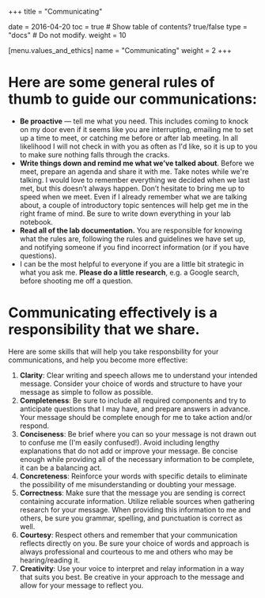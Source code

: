 +++
title = "Communicating"

date = 2016-04-20
toc = true  # Show table of contents? true/false
type = "docs"  # Do not modify.
weight = 10

[menu.values_and_ethics]
    name = "Communicating"
    weight = 2
+++

# Here are some general rules of thumb to guide our communications:

- **Be proactive** — tell me what you need. This includes coming to knock on my door even if it seems like you are interrupting, emailing me to set up a time to meet, or catching me before or after lab meeting. In all likelihood I will not check in with you as often as I'd like, so it is up to you to make sure nothing falls through the cracks.  
- **Write things down and remind me what we’ve talked about**. Before we meet, prepare an agenda and share it with me. Take notes while we're talking. I would love to remember everything we decided when we last met, but this doesn’t always happen. Don’t hesitate to bring me up to speed when we meet. Even if I already remember what we are talking about, a couple of introductory topic sentences will help get me in the right frame of mind. Be sure to write down everything in your lab notebook.
- **Read all of the lab documentation.** You are responsible for knowing what the rules are, following the rules and guidelines we have set up, and notifying someone if you find incorrect information (or if you have questions).
- I can be the most helpful to everyone if you are a little bit strategic in what you ask me. **Please do a little research**, e.g. a Google search, before shooting me off a question.

# Communicating effectively is a responsibility that we share. 

Here are some skills that will help you take responsbility for your communications, and help you become more effective: 

1. **Clarity**: Clear writing and speech allows me to understand your intended message. Consider your choice of words and structure to have your message as simple to follow as possible.
2. **Completeness**: Be sure to include all required components and try to anticipate questions that I may have, and prepare answers in advance. Your message should be complete enough for me to take action and/or respond.
3. **Conciseness**: Be brief where you can so your message is not drawn out to confuse me (I'm easily confused!). Avoid including lengthy explanations that do not add or improve your message. Be concise enough while providing all of the necessary information to be complete, it can be a balancing act.
4. **Concreteness**: Reinforce your words with specific details to eliminate the possibility of me misunderstanding or doubting your message.
5. **Correctness**: Make sure that the message you are sending is correct containing accurate information. Utilize reliable sources when gathering research for your message. When providing this information to me and others, be sure you grammar, spelling, and punctuation is correct as well.
6. **Courtesy**: Respect others and remember that your communication reflects directly on you. Be sure your choice of words and approach is always professional and courteous to me and others who may be hearing/reading it.
7. **Creativity**: Use your voice to interpret and relay information in a way that suits you best. Be creative in your approach to the message and allow for your message to reflect you.
